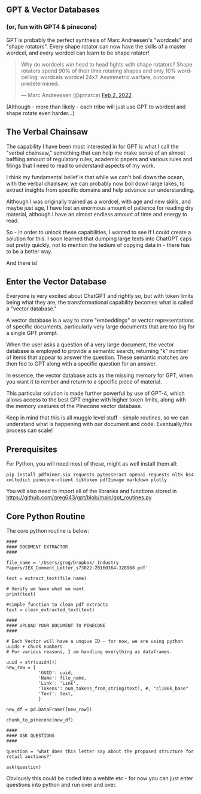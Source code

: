 ## GPT & Vector Databases
### (or, fun with GPT4 &amp; pinecone)


GPT is probably the perfect synthesis of Marc Andreesen's "wordcels" and "shape rotators". Every shape rotator can now have the skills of a master wordcel, and every wordcel can learn to be shape rotator! 

<blockquote class="twitter-tweet" data-width="550" data-lang="en" data-dnt="true" data-theme="light"><p lang="en" dir="ltr">Why do wordcels win head to head fights with shape rotators? Shape rotators spend 90% of their time rotating shapes and only 10% wordcelling; wordcels wordcel 24x7. Asymmetric warfare, outcome predetermined.</p>&mdash; Marc Andreessen (@pmarca) <a href="https://twitter.com/pmarca/status/1488985078545874944">Feb 2, 2022</a></blockquote>

(Although - more than likely - each tribe will just use GPT to wordcel and shape rotate even harder...)

## The Verbal Chainsaw

The capability I have been most interested in for GPT is what I call the "verbal chainsaw," something that can help me make sense of an almost baffling amount of regulatory rules, academic papers and various rules and filings that I need to read to understand aspects of my work.

I think my fundamental belief is that while we can't boil down the ocean, with the verbal chainsaw, we can probably now boil down large lakes, to extract insights from specific domains and help advance our understanding.

Although I was originally trained as a wordcel, with age and new skills, and maybe just age, I have lost an enormous amount of patience for reading dry material, although I have an almost endless amount of time and energy to read.

So - in order to unlock these capabilities, I wanted to see if I could create a solution for this. I soon learned that dumping large texts into ChatGPT caps out pretty quickly, not to mention the tedium of copying data in - there has to be a better way.

And there is! 

## Enter the Vector Database

Everyone is very excited about ChatGPT and rightly so, but with token limits being what they are, the transformational capability becomes what is called a "vector database." 

A vector database is a way to store "embeddings" or vector representations of specific documents, particularly very large documents that are too big for a single GPT prompt. 

When the user asks a question of a very large document, the vector database is employed to provide a semantic search, returning "k" number of items that appear to answer the question. These semantic matches are then fed to GPT along with a specific question for an answer.

In essence, the vector database acts as the missing memory for GPT, when you want it to rember and return to a specific piece of material.

This particular solution is made further powerful by use of GPT-4, which allows access to the best GPT engine with higher token limits, along with the memory veatures of the Pinecone vector database.

Keep in mind that this is all muggle level stuff - simple routines, so we can understand what is happening with our document and code. Eventually,this process can scale!

## Prerequisites

For Python, you will need most of these, might as well install them all:

```
pip install pdfminer.six requests pytesseract openai requests nltk bs4 xmltodict pinecone-client tiktoken pdf2image markdown plotly
```
You will also need to import all of the libraries and functions stored in https://github.com/greg643/gpt/blob/main/gpt_routines.py

## Core Python Routine

The core python routine is below:

```
####
#### DOCUMENT EXTRACTOR
####

file_name = '/Users/greg/Dropbox/_Industry Papers/IEX_Comment_Letter_s73022-20160364-328968.pdf'

text = extract_text(file_name)

# Verify we have what we want
print(text)

#simple function to clean pdf extracts
text = clean_extracted_text(text)

####
#### UPLOAD YOUR DOCUMENT TO PINECONE
####

# Each Vector will have a unqiue ID - for now, we are using python uuids + chunk numbers
# For various reasons, I am handling everything as dataframes.

uuid = str(uuid4())
new_row = {
            'GUID': uuid,
            'Name': file_name, 
            'Link': 'Link', 
            'Tokens': num_tokens_from_string(text), #, "cl100k_base"
            'Text': text,
            }

new_df = pd.DataFrame([new_row])

chunk_to_pinecone(new_df)

####
#### ASK QUESTIONS
####

question = 'what does this letter say about the proposed structure for retail auctions?'

ask(question)
```

Obviously this could be coded into a webite etc - for now you can just enter questions into python and run over and over.


